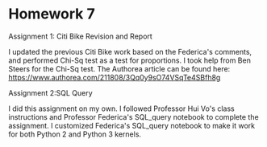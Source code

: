 # Homework 7

Assignment 1: Citi Bike Revision and Report

I updated the previous Citi Bike work based on the Federica's comments, and performed Chi-Sq test as a test for proportions. I took help from Ben Steers for the Chi-Sq test.
The Authorea article can be found here: https://www.authorea.com/211808/3Qq0y9sO74VSqTe4SBfh8g

Assignment 2:SQL Query

I did this assignment on my own. I followed Professor Hui Vo's class instructions and Professor Federica's SQL_query notebook to complete the assignment. I customized Federica's SQL_query notebook to make it work for both Python 2 and Python 3 kernels.
